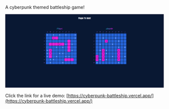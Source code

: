 A cyberpunk themed battleship game!

![CyberPunk Battleship Screenshot](./screenshot/cyberpunk-battleship.png)

Click the link for a live demo:
[https://cyberpunk-battleship.vercel.app/](https://cyberpunk-battleship.vercel.app/)
